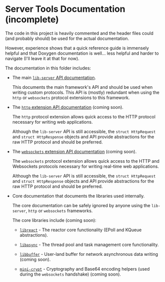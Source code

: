 # Server Tools Documentation (incomplete)

The code in this project is heavily commented and the header files could (and probably should) be used for the actual documentation.

However, experience shows that a quick reference guide is immensely helpful and that Doxygen documentation is well... less helpful and harder to navigate (I'll leave it at that for now).

The documentation in this folder includes:

* The main [`lib-server` API documentation](lib-server.md).

    This documents the main framework's API and should be used when writing custom protocols. This API is (mostly) redundant when using the `http` or `websockets` protocol extensions to this framework.

* The [`http` extension API documentation](http.md) (coming soon).

    The `http` protocol extension allows quick access to the HTTP protocol necessary for writing web applications.

    Although the `lib-server` API is still accessible, the `struct HttpRequest` and `struct HttpResponse` objects and API provide abstractions for the raw HTTP protocol and should be preferred.

* The [`websockets` extension API documentation](websockets.md) (coming soon).

    The `websockets` protocol extension allows quick access to the HTTP and Websockets protocols necessary for writing real-time web applications.

    Although the `lib-server` API is still accessible, the `struct HttpRequest` and `struct HttpResponse` objects and API provide abstractions for the raw HTTP protocol and should be preferred.

* Core documentation that documents the libraries used internally.

    The core documentation can be safely ignored by anyone using the `lib-server`, `http` or `websockets` frameworks.

    The core libraries include (coming soon):

    * [`libreact`](./libreact.md) - The reactor core functionality (EPoll and KQueue abstractions).

    * [`libasync`](./libasync.md) - The thread pool and task management core functionality.

    * [`libbuffer`](./libbuffer.md) - User-land buffer for network asynchronous data writing (coming soon).

    * [`mini-crypt`](./mini-crypt.md) - Cryptography and Base64 encoding helpers (used during the `websockets` handshake)  (coming soon).
